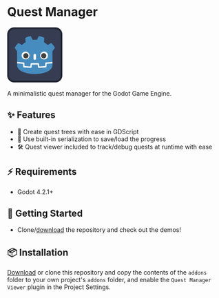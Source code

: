 # Quest Manager

<img src="icon.svg" width="128" height="128">

A minimalistic quest manager for the Godot Game Engine.

## ✨ Features

- 🌲 Create quest trees with ease in GDScript
- 🎨 Use built-in serialization to save/load the progress
- 🛠️ Quest viewer included to track/debug quests at runtime with ease

## ⚡️ Requirements

- Godot 4.2.1+

## 🚀 Getting Started

- Clone/[download](https://github.com/Rubonnek/quest-manager/archive/refs/heads/master.zip) the repository and check out the demos!

## 📦 Installation

[Download](https://github.com/Rubonnek/quest-manager/archive/refs/heads/master.zip) or clone this repository and copy the contents of the
`addons` folder to your own project's `addons` folder, and enable the `Quest Manager Viewer` plugin in the Project Settings.
